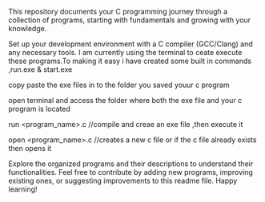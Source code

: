 This repository documents your C programming journey through a collection of programs, starting with fundamentals and growing with your knowledge.

Set up your development environment with a C compiler (GCC/Clang) and any necessary tools.
I am currently using the terminal to ceate execute these programs.To making it easy i have created some built in commands ,run.exe & start.exe 


copy paste the exe files in to the folder you saved youur c program

open terminal and access the folder where both the exe file and your c program is located 

run <program_name>.c   //compile and creae an exe file ,then execute it

open <program_name>.c  //creates a new c file or if the c file already exists then opens it


Explore the organized programs and their descriptions to understand their functionalities. Feel free to contribute by adding new programs, improving existing ones, or suggesting improvements to this readme file. 
Happy learning!
